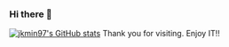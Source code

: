 ### Hi there 👋
[![jkmin97's GitHub stats](https://github-readme-stats.vercel.app/api?username=jkmin97)](https://github.com/jkmin97/github-readme-stats)
Thank you for visiting. Enjoy IT!!
<!--
**jkmin97/jkmin97** is a ✨ _special_ ✨ repository because its `README.md` (this file) appears on your GitHub profile.

Here are some ideas to get you started:

- 🔭 I’m currently working on ...
- 🌱 I’m currently learning ...
- 👯 I’m looking to collaborate on ...
- 🤔 I’m looking for help with ...
- 💬 Ask me about ...
- 📫 How to reach me: ...
- 😄 Pronouns: ...
- ⚡ Fun fact: ...
-->
